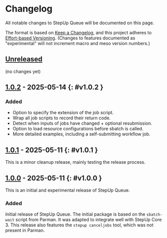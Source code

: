 <!-- markdownlint-disable no-duplicate-heading -->

# Changelog

All notable changes to StepUp Queue will be documented on this page.

The format is based on [Keep a Changelog](https://keepachangelog.com/en/1.1.0/),
and this project adheres to [Effort-based Versioning](https://jacobtomlinson.dev/effver/).
(Changes to features documented as "experimental" will not increment macro and meso version numbers.)

## [Unreleased][]

(no changes yet)

## [1.0.2][] - 2025-05-14 {: #v1.0.2 }

### Added

- Option to specify the extension of the job script.
- Wrap all job scripts to record their return code.
- Detect when inputs of jobs have changed + optional resubmission.
- Option to load resource configurations before sbatch is called.
- More detailed examples, including a self-submitting workflow job.

## [1.0.1][] - 2025-05-11 {: #v1.0.1 }

This is a minor cleanup release, mainly testing the release process.

## [1.0.0][] - 2025-05-11 {: #v1.0.0 }

This is an initial and experimental release of StepUp Queue.

### Added

Initial release of StepUp Queue.
The initial package is based on the `sbatch-wait` script from Parman.
It was adapted to integrate well with StepUp Core 3.
This release also features the `stepup canceljobs` tool, which was not present in Parman.

[Unreleased]: https://github.com/reproducible-reporting/stepup-queue
[1.0.2]: https://github.com/reproducible-reporting/stepup-queue/releases/tag/v1.0.2
[1.0.1]: https://github.com/reproducible-reporting/stepup-queue/releases/tag/v1.0.1
[1.0.0]: https://github.com/reproducible-reporting/stepup-queue/releases/tag/v1.0.0
